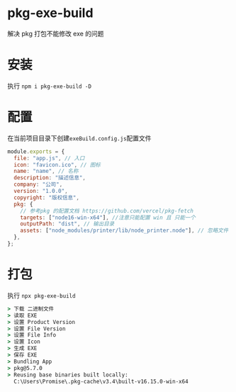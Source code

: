 # pkg-exe-build

解决 pkg 打包不能修改 exe 的问题

# 安装

执行 `npm i pkg-exe-build -D`

# 配置

在当前项目目录下创建`exeBuild.config.js`配置文件

```js
module.exports = {
  file: "app.js", // 入口
  icon: "favicon.ico", // 图标
  name: "name", // 名称
  description: "描述信息",
  company: "公司",
  version: "1.0.0",
  copyright: "版权信息",
  pkg: {
    // 参考pkg 的配置文档 https://github.com/vercel/pkg-fetch
    targets: ["node16-win-x64"], //注意只能配置 win 且 只能一个
    outputPath: "dist", // 输出目录
    assets: ["node_modules/printer/lib/node_printer.node"], // 忽略文件
  },
};
```

# 打包

执行 `npx pkg-exe-build`

```cmd
> 下载 二进制文件
> 读取 EXE
> 设置 Product Version
> 设置 File Version
> 设置 File Info
> 设置 Icon
> 生成 EXE
> 保存 EXE
> Bundling App
> pkg@5.7.0
> Reusing base binaries built locally:
  C:\Users\Promise\.pkg-cache\v3.4\built-v16.15.0-win-x64
```

